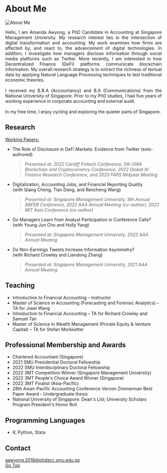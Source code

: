 # About Me
![About Me](https://user-images.githubusercontent.com/105594106/169694775-3a60710e-7571-49a9-bc69-e630082cab45.png)
<p align="justify"> 
Hello, I am Amanda Awyong, a PhD Candidate in Accounting at Singapore Management University. My research interest lies in the intersection of digital transformation and accounting. My work examines how firms are affected by, and react to, the advancement of digital technologies. In addition, I investigate how managers disclose information through social media platforms such as Twitter. More recently, I am interested in how Decentralized Finance (DeFi) platforms communicate blockchain information. My overall research strategy is to extract the richness of textual data by applying Natural Language Processing techniques to test traditional economic theories. 
<br><br>
I received my B.B.A (Accountancy) and B.A (Communications) from the National University of Singapore. Prior to my PhD studies, I had five years of working experience in corporate accounting and external audit. 
<br><br>
In my free time, I enjoy cycling and exploring the quieter parts of Singapore. 
</p>

## Research
<ins>Working Papers:</ins><br>
*   The Role of Disclosure in DeFi Markets: Evidence from Twitter (solo-authored)
    > <i>Presented at: 2022 Cardiff Fintech Conference, 5th UWA Blockchain and Cryptocurrency Conference, 2022 Global AI Finance Research Conference, and 2023 FARS     Midyear Meeting</i>
*   Digitalization, Accounting Jobs, and Financial Reporting Quality <br> (with Qiang Cheng, Tian Deng, and Rencheng Wang)<br>
    > <i>Presented at: Singapore Management University, 9th Annual ABFER Conference, 2022 AAA Annual Meeting (co-author), 2022 MIT Asia Conference (co-author)</i>
*   Do Managers Learn from Analyst Participation in Conference Calls? <br> (with Young Jun Cho and Holly Yang)<br>
    > <i>Presented at: Singapore Management University, 2022 AAA Annual Meeting</i>
*   Do Non-Earnings Tweets Increase Information Asymmetry? <br>(with Richard Crowley and Liandong Zhang)<br>
    > <i>Presented at: Singapore Management University, 2021 AAA Annual Meeting</i>

## Teaching
*   Introduction to Financial Accounting – Instructor
*   Master of Science in Accounting (Forecasting and Forensic Analytics) – TA for Jiwei Wang<br>
*   Introduction to Financial Accounting – TA for Richard Crowley and Samuel Tan<br>
*   Master of Science in Wealth Management (Private Equity & Venture Capital) – TA for Stefan Morkoetter<br>

## Professional Membership and Awards
*   Chartered Accountant (Singapore)
*   2021 SMU Presidential Doctoral Fellowship
*   2022 SMU Interdisciplinary Doctoral Fellowship
*   2022 3MT Competition Winner (Singapore Management University)
*   2022 3MT People's Choice Award Winner (Singapore)
*   2022 3MT Finalist (Asia-Pacific)
*   28th Asian-Pacific Accounting Conference Vernon Zimmerman Best Paper Award - Undergraduate thesis
*   National University of Singapore: Dean's List; University Scholars Program President's Honor Roll

## Programming Languages
*   R, Python, Stata

## Contact
<a href='mailto:aawyong.2018@phdacc.smu.edu.sg'>
aawyong.2018@phdacc.smu.edu.sg
</a>
<br/>
<a href='https://www.awyongamanda.com/'>Go Top</a>
<br>

